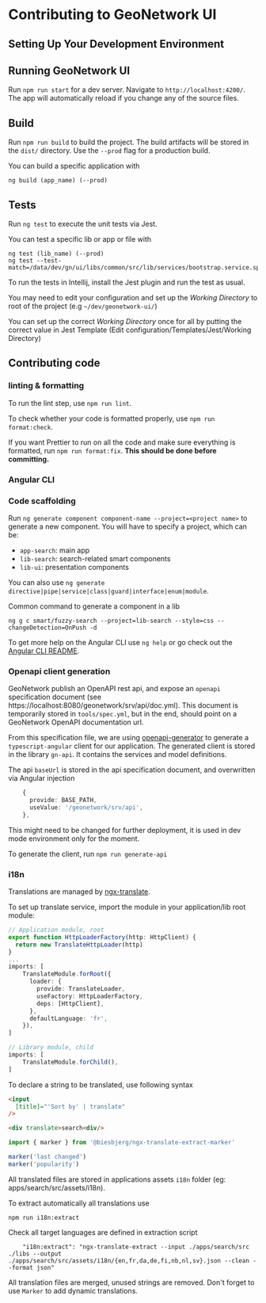 # Contributing to GeoNetwork UI

## Setting Up Your Development Environment



## Running GeoNetwork UI

Run `npm run start` for a dev server. Navigate to `http://localhost:4200/`. 
The app will automatically reload if you change any of the source files.

## Build
Run `npm run build` to build the project. The build artifacts will be stored in the `dist/` directory. Use the `--prod` flag for a production build.

You can build a specific application with
```shell script
ng build (app_name) (--prod)
```

## Tests
Run `ng test` to execute the unit tests via Jest.

You can test a specific lib or app or file with
```shell script
ng test (lib_name) (--prod)
ng test --test-match=/data/dev/gn/ui/libs/common/src/lib/services/bootstrap.service.spec.ts
```

To run the tests in Intellij, install the Jest plugin and run the test as usual.

You may need to edit your configuration and set up the *Working Directory* to root of the project (e.g `~/dev/geonetwork-ui/`)

You can set up the correct *Working Directory* once for all by putting the correct value in Jest Template (Edit configuration/Templates/Jest/Working Directory)

## Contributing code

### linting & formatting

To run the lint step, use `npm run lint`.

To check whether your code is formatted properly, use `npm run format:check`.

If you want Prettier to run on all the code and make sure everything is formatted, run `npm run format:fix`.
**This should be done before committing.**

### Angular CLI

### Code scaffolding

Run `ng generate component component-name --project=<project name>` to generate a new component. You will have to specify a project, which can be:
* `app-search`: main app
* `lib-search`: search-related smart components
* `lib-ui`: presentation components

You can also use `ng generate directive|pipe|service|class|guard|interface|enum|module`.

Common command to generate a component in a lib
```shell script
ng g c smart/fuzzy-search --project=lib-search --style=css --changeDetection=OnPush -d
```
To get more help on the Angular CLI use `ng help` or go check out the [Angular CLI README](https://github.com/angular/angular-cli/blob/master/README.md).

### Openapi client generation

GeoNetwork publish an OpenAPI rest api, and expose an `openapi` specification document (see https://localhost:8080/geonetwork/srv/api/doc.yml).
This document is temporarily stored in `tools/spec.yml`, but in the end, should point on a GeoNetwork OpenAPI documentation url.

From this specification file, we are using [openapi-generator](https://openapi-generator.tech/) to generate a `typescript-angular` client for our application.
The generated client is stored in the library `gn-api`. It contains the services and model definitions.

The api `baseUrl` is stored in the api specification document, and overwritten via Angular injection
```typescript
    {
      provide: BASE_PATH,
      useValue: '/geonetwork/srv/api',
    },
```
This might need to be changed for further deployment, it is used in dev mode environment only for the moment.

To generate the client, run `npm run generate-api`

### i18n

Translations are managed by [ngx-translate](https://github.com/ngx-translate/core).

To set up translate service, import the module in your application/lib root module:
```typescript
// Application module, root
export function HttpLoaderFactory(http: HttpClient) {
  return new TranslateHttpLoader(http)
}
...
imports: [
    TranslateModule.forRoot({
      loader: {
        provide: TranslateLoader,
        useFactory: HttpLoaderFactory,
        deps: [HttpClient],
      },
      defaultLanguage: 'fr',
    }),
]

// Library module, child
imports: [
    TranslateModule.forChild(),
]
```

To declare a string to be translated, use following syntax
```html
<input
  [title]="'Sort by' | translate"
/>

<div translate>search<div/>
```
``` typescript
import { marker } from '@biesbjerg/ngx-translate-extract-marker'

marker('last changed')
marker('popularity')
```

All translated files are stored in applications assets `i18n` folder (eg: apps/search/src/assets/i18n).

To extract automatically all translations use
```shell script
npm run i18n:extract
```

Check all target languages are defined in extraction script
```shell script
    "i18n:extract": "ngx-translate-extract --input ./apps/search/src  ./libs --output ./apps/search/src/assets/i18n/{en,fr,da,de,fi,nb,nl,sv}.json --clean --format json"
```

All translation files are merged, unused strings are removed. Don't forget to use `Marker` to add dynamic translations.
